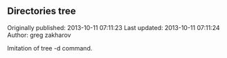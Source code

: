 ## Directories tree 
Originally published: 2013-10-11 07:11:23 
Last updated: 2013-10-11 07:11:24 
Author: greg zakharov 
 
Imitation of tree -d command.